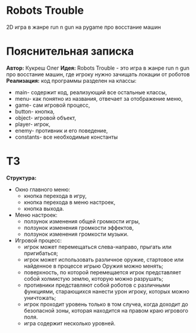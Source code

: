 # Robots Trouble
2D игра в жанре run n gun на pygame про восстание машин
# Пояснительная записка
**Автор:** Кукреш Олег
**Идея:** Robots Trouble - это игра в жанре run n gun про восстание машин,
где игроку нужно зачищать локации от роботов
**Реализация:** 
код программы разделен на классы: 
 - main- содержит код, реализующий все остальные классы,
 - menu- как понятно из названия, отвечает за отображение меню,
 - game- сам игровой процесс,
 - button- кнопка,
 - object- игровой объект,
 - player- игрок,
 - enemy- противник и его поведение,
 - constants- все необходимые константы

# ТЗ
**Структура:**
 - Окно главного меню:
     - кнопка перехода в игру,
     - кнопка перехода в меню настроек,
     - кнопка выхода.
 - Меню настроек:
     - ползунок изменения общей громкости игры,
     - ползунок изменения громкости эффектов,
     - ползунок изменения громкости музыки.
 - Игровой процесс:
     - игрок может перемещаться слева-направо, прыгать или пригибаться;
     - игрок может использовать различное оружие, стартовое или найденное в процессе игрыю Оружия можно менять;
     - поверхность, по которой перемещается игрок представляет собой холмистую землю, которую можно разрушать;
     - противники представляют собой роботов с различными функциями, старающихся нанести урон игроку, которых можно уничтожать;
     - игрок проходит уровень только в том случеа, когда доходит до безопасной зоны, которая находится на правом краю игрового поля.
     - игра содержит несколько уровней.

